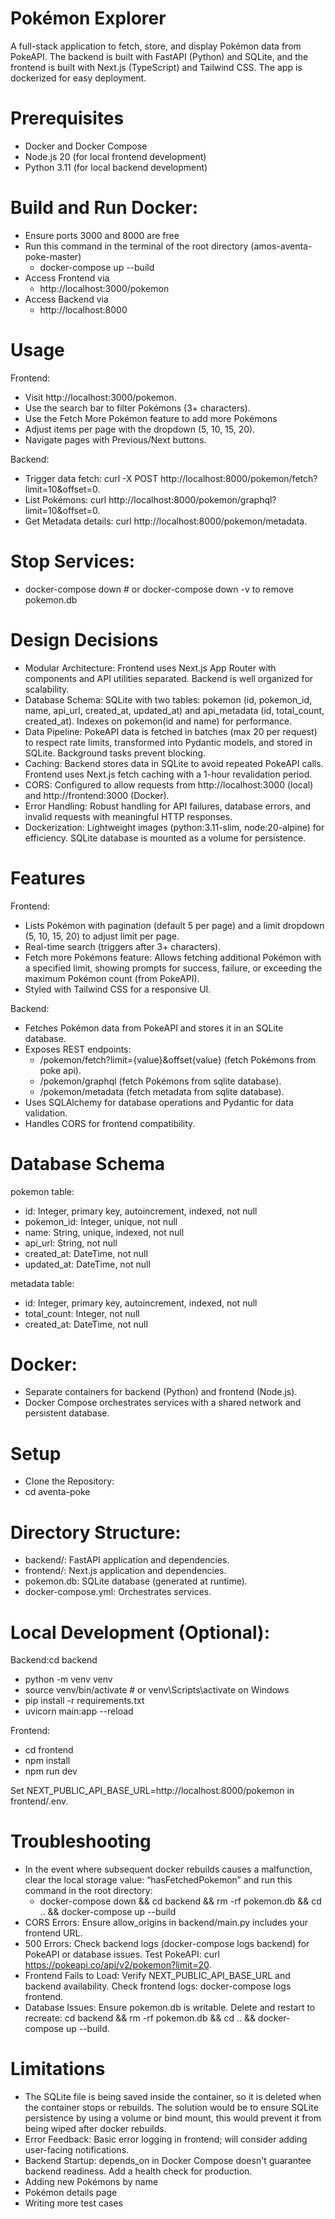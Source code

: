 # Pokémon Explorer
A full-stack application to fetch, store, and display Pokémon data from PokeAPI. The backend is built with FastAPI (Python) and SQLite, and the frontend is built with Next.js (TypeScript) and Tailwind CSS. The app is dockerized for easy deployment.


# Prerequisites
- Docker and Docker Compose
- Node.js 20 (for local frontend development)
- Python 3.11 (for local backend development)


# Build and Run Docker:
- Ensure ports 3000 and 8000 are free
- Run this command in the terminal of the root directory (amos-aventa-poke-master)
    - docker-compose up --build
- Access Frontend via
    - http://localhost:3000/pokemon
- Access Backend via
    - http://localhost:8000


# Usage
Frontend:
- Visit http://localhost:3000/pokemon.
- Use the search bar to filter Pokémons (3+ characters).
- Use the Fetch More Pokémon feature to add more Pokémons
- Adjust items per page with the dropdown (5, 10, 15, 20).
- Navigate pages with Previous/Next buttons.


Backend:
- Trigger data fetch: curl -X POST http://localhost:8000/pokemon/fetch?limit=10&offset=0.
- List Pokémons: curl http://localhost:8000/pokemon/graphql?limit=10&offset=0.
- Get Metadata details: curl http://localhost:8000/pokemon/metadata.


# Stop Services:
- docker-compose down  # or docker-compose down -v to remove pokemon.db


# Design Decisions
- Modular Architecture: Frontend uses Next.js App Router with components and API utilities separated. Backend is well organized for scalability.
- Database Schema: SQLite with two tables: pokemon (id, pokemon_id, name, api_url, created_at, updated_at) and api_metadata (id, total_count, created_at). Indexes on pokemon(id and name) for performance.
- Data Pipeline: PokeAPI data is fetched in batches (max 20 per request) to respect rate limits, transformed into Pydantic models, and stored in SQLite. Background tasks prevent blocking.
- Caching: Backend stores data in SQLite to avoid repeated PokeAPI calls. Frontend uses Next.js fetch caching with a 1-hour revalidation period.
- CORS: Configured to allow requests from http://localhost:3000 (local) and http://frontend:3000 (Docker).
- Error Handling: Robust handling for API failures, database errors, and invalid requests with meaningful HTTP responses.
- Dockerization: Lightweight images (python:3.11-slim, node:20-alpine) for efficiency. SQLite database is mounted as a volume for persistence.


# Features
Frontend:
- Lists Pokémon with pagination (default 5 per page) and a limit dropdown (5, 10, 15, 20) to adjust limit per page.
- Real-time search (triggers after 3+ characters).
- Fetch more Pokémons feature: Allows fetching additional Pokémon with a specified limit, showing prompts for success, failure, or exceeding the maximum Pokémon count (from PokeAPI).
- Styled with Tailwind CSS for a responsive UI.

Backend:
- Fetches Pokémon data from PokeAPI and stores it in an SQLite database.
- Exposes REST endpoints:
    - /pokemon/fetch?limit={value}&offset{value} (fetch Pokémons from poke api).
    - /pokemon/graphql (fetch Pokémons from sqlite database).
    - /pokemon/metadata (fetch metadata from sqlite database).
- Uses SQLAlchemy for database operations and Pydantic for data validation.
- Handles CORS for frontend compatibility.


# Database Schema
pokemon table:
- id: Integer, primary key, autoincrement, indexed, not null
- pokemon_id: Integer, unique, not null
- name: String, unique, indexed, not null
- api_url: String, not null
- created_at: DateTime, not null
- updated_at: DateTime, not null

metadata table:
- id: Integer, primary key, autoincrement, indexed, not null
- total_count: Integer, not null
- created_at: DateTime, not null


# Docker:
- Separate containers for backend (Python) and frontend (Node.js).
- Docker Compose orchestrates services with a shared network and persistent database.


# Setup
- Clone the Repository:
- cd aventa-poke


# Directory Structure:
- backend/: FastAPI application and dependencies.
- frontend/: Next.js application and dependencies.
- pokemon.db: SQLite database (generated at runtime).
- docker-compose.yml: Orchestrates services.


# Local Development (Optional):
Backend:cd backend
- python -m venv venv
- source venv/bin/activate  # or venv\Scripts\activate on Windows
- pip install -r requirements.txt
- uvicorn main:app --reload

Frontend:
- cd frontend
- npm install
- npm run dev


Set NEXT_PUBLIC_API_BASE_URL=http://localhost:8000/pokemon in frontend/.env.


# Troubleshooting
- In the event where subsequent docker rebuilds causes a malfunction, clear the local storage value: “hasFetchedPokemon” and run this command in the root directory:
    - docker-compose down && cd backend && rm -rf pokemon.db && cd .. && docker-compose up --build
- CORS Errors: Ensure allow_origins in backend/main.py includes your frontend URL.
- 500 Errors: Check backend logs (docker-compose logs backend) for PokeAPI or database issues. Test PokeAPI: curl https://pokeapi.co/api/v2/pokemon?limit=20.
- Frontend Fails to Load: Verify NEXT_PUBLIC_API_BASE_URL and backend availability. Check frontend logs: docker-compose logs frontend.
- Database Issues: Ensure pokemon.db is writable. Delete and restart to recreate: cd backend && rm -rf pokemon.db && cd .. && docker-compose up --build.

# Limitations
- The SQLite file is being saved inside the container, so it is deleted when the container stops or rebuilds. The solution would be to ensure SQLite persistence by using a volume or bind mount, this would prevent it from being wiped after docker rebuilds.
- Error Feedback: Basic error logging in frontend; will consider adding user-facing notifications.
- Backend Startup: depends_on in Docker Compose doesn't guarantee backend readiness. Add a health check for production.
- Adding new Pokémons by name
- Pokémon details page
- Writing more test cases

